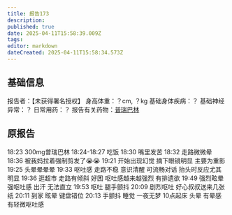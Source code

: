 ```yaml
---
title: 报告173
description: 
published: true
date: 2025-04-11T15:58:39.009Z
tags: 
editor: markdown
dateCreated: 2025-04-11T15:58:34.573Z
---
```


## 基础信息
报告者：【未获得署名授权】
身高体重：？cm, ？kg
基础身体疾病：？
基础神经异常：？
日常用药：？
报告有关药物：[普瑞巴林](/drug/PR80)

## 原报告
18:23 300mg普瑞巴林
18:24-18:27 吃饭
18:30 嘴里发苦​
18:32 走路微微晕
18:36 被我妈拉着强制剪发了😭😭
19:21 开始出现幻觉 摘下眼镜明显 主要为重影
19:25 头晕晕晕晕
19:33 呕吐感 走路不稳 意识清醒 可流畅对话 抬头时反应尤其明显
19:36 逛超市 走路有倾斜 好困
呕吐感越来越强烈 有排遗欲
19:49 强烈眩晕 强呕吐感 出汗 无法直立
19:53 呕吐 腿手颤抖
20:09 剧烈呕吐 好心叔叔送来几张纸
20:11 到家 眩晕 键盘错位
20:13 手颤抖
睡觉 一夜无梦
10点起床 头晕 有晕感 有轻微呕吐感